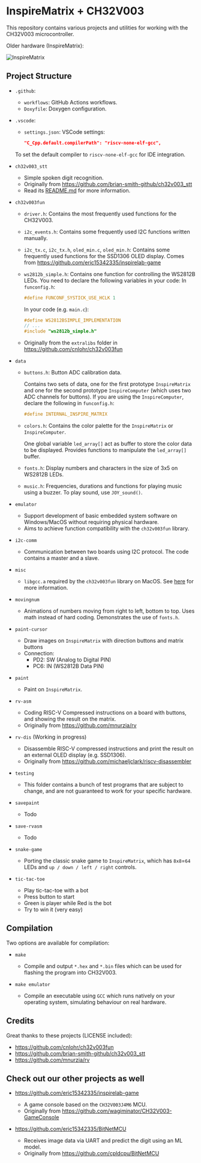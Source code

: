# InspireMatrix + CH32V003

This repository contains various projects and utilities for
working with the CH32V003 microcontroller.

Older hardware (InspireMatrix):

![InspireMatrix](inspire_matrix.jpeg)

## Project Structure

* `.github`:
  * `workflows`: GitHub Actions workflows.
  * `Doxyfile`: Doxygen configuration.

* `.vscode`:
  * `settings.json`: VSCode settings:

    ```json
    "C_Cpp.default.compilerPath": "riscv-none-elf-gcc",
    ```

  To set the default compiler to `riscv-none-elf-gcc` for IDE integration.

* `ch32v003_stt`
  * Simple spoken digit recognition.
  * Originally from <https://github.com/brian-smith-github/ch32v003_stt>
  * Read its [README.md](ch32v003_stt/STT-README.md) for more information.

* `ch32v003fun`
  * `driver.h`: Contains the most frequently used functions for the CH32V003.
  * `i2c_events.h`: Contains some frequently used I2C functions written manually.
  * `i2c_tx.c`, `i2c_tx.h`, `oled_min.c`, `oled_min.h`: Contains some frequently used functions for the SSD1306 OLED display. Comes from <https://github.com/eric15342335/inspirelab-game>
  * `ws2812b_simple.h`: Contains one function for controlling the WS2812B LEDs.
  You need to declare the following variables in your code:
  In `funconfig.h`:
  
    ```c
    #define FUNCONF_SYSTICK_USE_HCLK 1
    ```

    In your code (e.g. `main.c`):
  
    ```c
    #define WS2812BSIMPLE_IMPLEMENTATION
    // ...
    #include "ws2812b_simple.h"
    ```

  * Originally from the `extralibs` folder in <https://github.com/cnlohr/ch32v003fun>

* `data`
  * `buttons.h`: Button ADC calibration data.

    Contains two sets of data, one for the first prototype
    `InspireMatrix` and one for the second prototype `InspireComputer` (which uses two ADC channels for buttons). If you are using the `InspireComputer`, declare the following in `funconfig.h`:

    ```c
    #define INTERNAL_INSPIRE_MATRIX
    ```

  * `colors.h`: Contains the color palette for the `InspireMatrix` or `InspireComputer`.
  
    One global variable `led_array[]` act as buffer to store the color data to be displayed.
    Provides functions to manipulate the `led_array[]` buffer.

  * `fonts.h`: Display numbers and characters in the size of 3x5 on WS2812B LEDs.

  * `music.h`: Frequencies, durations and functions for playing music using a buzzer.
  To play sound, use `JOY_sound()`.

* `emulator`
  * Support development of basic embedded system software on Windows/MacOS without requiring
  physical hardware.
  * Aims to achieve function compatibility with the `ch32v003fun` library.

* `i2c-comm`
  * Communication between two boards using I2C protocol. The code contains a master and a slave.

* `misc`
  * `libgcc.a` required by the `ch32v003fun` library on MacOS. See [here](misc/README.md) for more information.

* `movingnum`
  * Animations of numbers moving from right to left, bottom to top. Uses math instead of hard coding.
  Demonstrates the use of `fonts.h`.

* `paint-cursor`
  * Draw images on `InspireMatrix` with direction buttons and matrix buttons
  * Connection:
    * PD2: SW (Analog to Digital PIN)
    * PC6: IN (WS2812B Data PIN)

* `paint`
  * Paint on `InspireMatrix`.

* `rv-asm`
  * Coding RISC-V Compressed instructions on a board with buttons, and showing the result on the matrix.
  * Originally from <https://github.com/mnurzia/rv>

* `rv-dis` (Working in progress)
  * Disassemble RISC-V compressed instructions and print the result on an external OLED display (e.g. SSD1306).
  * Originally from <https://github.com/michaeljclark/riscv-disassembler>

* `testing`
  * This folder contains a bunch of test programs that are subject to change, and are not guaranteed to work for
  your specific hardware.

* `savepaint`
  * Todo

* `save-rvasm`
  * Todo

* `snake-game`
  * Porting the classic snake game to `InspireMatrix`, which has `8x8`=`64` LEDs and `up / down / left / right` controls.

* `tic-tac-toe`
  * Play tic-tac-toe with a bot
  * Press button to start
  * Green is player while Red is the bot
  * Try to win it (very easy)

## Compilation

Two options are available for compilation:

* `make`
  * Compile and output `*.hex` and `*.bin` files which can be used for flashing the program into
  CH32V003.

* `make emulator`
  * Compile an executable using `GCC` which runs natively on your operating system, simulating behaviour on real hardware.

## Credits

Great thanks to these projects (LICENSE included):

* <https://github.com/cnlohr/ch32v003fun>
* <https://github.com/brian-smith-github/ch32v003_stt>
* <https://github.com/mnurzia/rv>

## Check out our other projects as well

* <https://github.com/eric15342335/inspirelab-game>
  * A game console based on the `CH32V003J4M6` MCU.
  * Originally from <https://github.com/wagiminator/CH32V003-GameConsole>

* <https://github.com/eric15342335/BitNetMCU>
  * Receives image data via UART and predict the digit using an ML model.
  * Originally from <https://github.com/cpldcpu/BitNetMCU>
